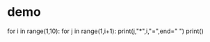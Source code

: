 # demo
for i in range(1,10):
        for j in range(1,i+1):
            print(j,"*",i,"=",end=" ")
        print()
